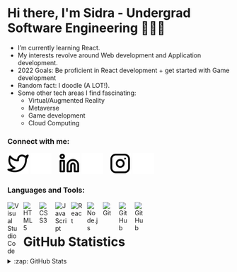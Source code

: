 # Hi there, I'm Sidra - Undergrad Software Engineering 👩🏻‍💻

- I’m currently learning React.
- My interests revolve around Web development and Application development.
- 2022 Goals: Be proficient in React development + get started with Game development
- Random fact: I doodle (A LOT!).
- Some other tech areas I find fascinating:
  - Virtual/Augmented Reality
  - Metaverse
  - Game development
  - Cloud Computing

### Connect with me:

[![website](./img/twitter-light.svg)](https://twitter.com/sidramwaseem#gh-light-mode-only)
[![website](./img/twitter-dark.svg)](https://twitter.com/sidramwaseem#gh-dark-mode-only)
&nbsp;&nbsp;
[![website](./img/linkedin-light.svg)](https://linkedin.com/in/sidramwaseem#gh-light-mode-only)
[![website](./img/linkedin-dark.svg)](https://linkedin.com/in/sidramwaseem#gh-dark-mode-only)
&nbsp;&nbsp;
[![website](./img/instagram-light.svg)](https://instagram.com/sidramwaseem#gh-light-mode-only)
[![website](./img/instagram-dark.svg)](https://instagram.com/sidramwaseem#gh-dark-mode-only)

### Languages and Tools:

<img align="left" alt="Visual Studio Code" width="26px" src="https://cdn.jsdelivr.net/gh/devicons/devicon/icons/vscode/vscode-original.svg" style="padding-right:10px;" />
<img align="left" alt="HTML5" width="26px" src="https://cdn.jsdelivr.net/gh/devicons/devicon/icons/html5/html5-original.svg" style="padding-right:10px;" />
<img align="left" alt="CSS3" width="26px" src="https://cdn.jsdelivr.net/gh/devicons/devicon/icons/css3/css3-original.svg" style="padding-right:10px;"/>
<img align="left" alt="JavaScript" width="26px" src="https://cdn.jsdelivr.net/gh/devicons/devicon/icons/javascript/javascript-original.svg" style="padding-right:10px;" />
<img align="left" alt="React" width="26px" src="https://cdn.jsdelivr.net/gh/devicons/devicon/icons/react/react-original.svg" style="padding-right:10px;" />
<img align="left" alt="Node.js" width="26px" src="https://cdn.jsdelivr.net/gh/devicons/devicon/icons/nodejs/nodejs-original.svg" style="padding-right:10px;" />
<img align="left" alt="Git" width="26px" src="https://cdn.jsdelivr.net/gh/devicons/devicon/icons/git/git-original.svg" style="padding-right:10px;" />
<img align="left" alt="GitHub" width="26px" src="https://user-images.githubusercontent.com/3369400/139447912-e0f43f33-6d9f-45f8-be46-2df5bbc91289.png" style="padding-right:10px;" />
<img align="left" alt="GitHub" width="26px" src="https://user-images.githubusercontent.com/3369400/139448065-39a229ba-4b06-434b-bc67-616e2ed80c8f.png" style="padding-right:10px;" />
<br />
<br />

# GitHub Statistics

<details>
  <summary>:zap: GitHub Stats</summary>

  <img align="left" alt="sidramwaseem's GitHub Stats" src="https://github-readme-stats.vercel.app/api?username=sidramwaseem&show_icons=true&hide_border=false&title_color=ff652f&icon_color=FFE400&bg_color=09131B&text_color=ffffff&border_color=0c1a25" />


  <hr>


<img src="https://github-readme-stats.vercel.app/api/top-langs/?username=sidramwaseem&show_icons=true&hide_border=false&title_color=ff652f&icon_color=FFE400&bg_color=09131B&text_color=ffffff&border_color=0c1a25" width="350" style="margin-top:60px" />

</details>
